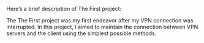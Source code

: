 Here’s a brief description of The First project:

The The First project was my first endeavor after my VPN connection was interrupted. In this project, I aimed to maintain the connection between VPN servers and the client using the simplest possible methods.
